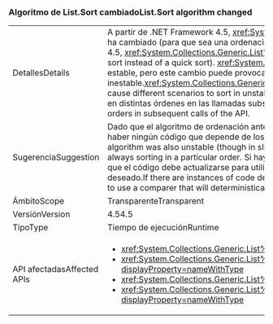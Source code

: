 ### <a name="listsort-algorithm-changed"></a><span data-ttu-id="0353e-101">Algoritmo de List.Sort cambiado</span><span class="sxs-lookup"><span data-stu-id="0353e-101">List.Sort algorithm changed</span></span>

|   |   |
|---|---|
|<span data-ttu-id="0353e-102">Detalles</span><span class="sxs-lookup"><span data-stu-id="0353e-102">Details</span></span>|<span data-ttu-id="0353e-103">A partir de .NET Framework 4.5, <xref:System.Collections.Generic.List%601?displayProperty=name>del algoritmo de ordenación ha cambiado (para que sea una ordenación introspectivas en lugar de una ordenación rápida).</span><span class="sxs-lookup"><span data-stu-id="0353e-103">Beginning in .NET Framework 4.5, <xref:System.Collections.Generic.List%601?displayProperty=name>'s sort algorithm has changed (to be an introspective sort instead of a quick sort).</span></span> <span data-ttu-id="0353e-104"><xref:System.Collections.Generic.List%601?displayProperty=name>de ordenación nunca ha sido estable, pero este cambio puede provocar distintos escenarios ordenar de maneras inestable.</span><span class="sxs-lookup"><span data-stu-id="0353e-104"><xref:System.Collections.Generic.List%601?displayProperty=name>'s sort has never been stable, but this change may cause different scenarios to sort in unstable ways.</span></span> <span data-ttu-id="0353e-105">Esto simplemente significa que pueden ordenar los elementos equivalentes en distintas órdenes en las llamadas subsiguientes de la API.</span><span class="sxs-lookup"><span data-stu-id="0353e-105">That simply means that equivalent items may sort in different orders in subsequent calls of the API.</span></span>|
|<span data-ttu-id="0353e-106">Sugerencia</span><span class="sxs-lookup"><span data-stu-id="0353e-106">Suggestion</span></span>|<span data-ttu-id="0353e-107">Dado que el algoritmo de ordenación anterior también estaba inestable (aunque de forma ligeramente diferente), no debería haber ningún código que depende de los elementos equivalentes siempre ordenar en un orden concreto.</span><span class="sxs-lookup"><span data-stu-id="0353e-107">Because the old sort algorithm was also unstable (though in slightly different ways), there should be no code that depends on equivalent items always sorting in a particular order.</span></span> <span data-ttu-id="0353e-108">Si hay instancias de función de el código y está de suerte con el comportamiento anterior, que el código debe actualizarse para utilizar a un comparador que se ordenará de forma determinista los elementos en el orden deseado.</span><span class="sxs-lookup"><span data-stu-id="0353e-108">If there are instances of code depending upon that and being lucky with the old behavior, that code should be updated to use a comparer that will deterministically sort the items in the desired order.</span></span>|
|<span data-ttu-id="0353e-109">Ámbito</span><span class="sxs-lookup"><span data-stu-id="0353e-109">Scope</span></span>|<span data-ttu-id="0353e-110">Transparente</span><span class="sxs-lookup"><span data-stu-id="0353e-110">Transparent</span></span>|
|<span data-ttu-id="0353e-111">Versión</span><span class="sxs-lookup"><span data-stu-id="0353e-111">Version</span></span>|<span data-ttu-id="0353e-112">4.5</span><span class="sxs-lookup"><span data-stu-id="0353e-112">4.5</span></span>|
|<span data-ttu-id="0353e-113">Tipo</span><span class="sxs-lookup"><span data-stu-id="0353e-113">Type</span></span>|<span data-ttu-id="0353e-114">Tiempo de ejecución</span><span class="sxs-lookup"><span data-stu-id="0353e-114">Runtime</span></span>|
|<span data-ttu-id="0353e-115">API afectadas</span><span class="sxs-lookup"><span data-stu-id="0353e-115">Affected APIs</span></span>|<ul><li><xref:System.Collections.Generic.List%601.Sort?displayProperty=nameWithType></li><li><xref:System.Collections.Generic.List%601.Sort(System.Collections.Generic.IComparer{%600})?displayProperty=nameWithType></li><li><xref:System.Collections.Generic.List%601.Sort(System.Comparison{%600})?displayProperty=nameWithType></li><li><xref:System.Collections.Generic.List%601.Sort(System.Int32,System.Int32,System.Collections.Generic.IComparer{%600})?displayProperty=nameWithType></li></ul>|

